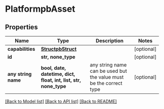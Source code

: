 # PlatformpbAsset


## Properties
Name | Type | Description | Notes
------------ | ------------- | ------------- | -------------
**capabilities** | [**StructpbStruct**](StructpbStruct.md) |  | [optional] 
**id** | **str, none_type** |  | [optional] 
**any string name** | **bool, date, datetime, dict, float, int, list, str, none_type** | any string name can be used but the value must be the correct type | [optional]

[[Back to Model list]](../README.md#documentation-for-models) [[Back to API list]](../README.md#documentation-for-api-endpoints) [[Back to README]](../README.md)


